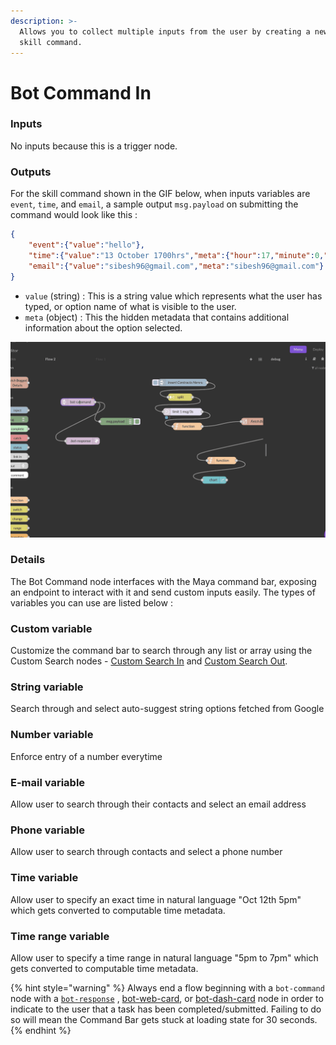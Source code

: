 ```yaml
---
description: >-
  Allows you to collect multiple inputs from the user by creating a new Maya
  skill command.
---
```


# Bot Command In

### Inputs

No inputs because this is a trigger node.

### Outputs

For the skill command shown in the GIF below, when inputs variables are `event`, `time`, and `email`, a sample output `msg.payload` on submitting the command would look like this :&#x20;

```json
{
    "event":{"value":"hello"},
    "time":{"value":"13 October 1700hrs","meta":{"hour":17,"minute":0,"meridiem":1,"day":13,"month":10,"year":2021,"second":0,"millisecond":0}},
    "email":{"value":"sibesh96@gmail.com","meta":"sibesh96@gmail.com"}
}
```

* `value` (string) : This is a string value which represents what the user has typed, or option name of what is visible to the user.
* `meta` (object) : This the hidden metadata that contains additional information about the option selected. &#x20;

![](../../../.gitbook/assets/commandbar.gif)



### Details

The Bot Command node interfaces with the Maya command bar, exposing an endpoint to interact with it and send custom inputs easily. The types of variables you can use are listed below :&#x20;

### Custom variable

&#x20;Customize the command bar to search through any list or array using the Custom Search nodes - [Custom Search In](custom-search-in.md) and [Custom Search Out](custom-search-out.md).

### String variable&#x20;

Search through and select auto-suggest string options fetched from Google&#x20;

### Number variable

Enforce entry of a number everytime

### E-mail variable&#x20;

Allow user to search through their contacts and select an email address

### Phone variable&#x20;

Allow user to search through contacts and select a phone number

### Time variable

Allow user to specify an exact time in natural language "Oct 12th 5pm" which gets converted to computable time metadata.

### Time range variable

Allow user to specify a time range in natural language "5pm to 7pm" which gets converted to computable time metadata.

{% hint style="warning" %}
Always end a flow beginning with a `bot-command` node with a [`bot-response`](bot-command-out/bot-response.md) , [bot-web-card](bot-command-out/bot-web-card.md), or [bot-dash-card](bot-command-out/bot-dash-card.md) node in order to indicate to the user that a task has been completed/submitted. Failing to do so will mean the Command Bar gets stuck at loading state for 30 seconds.
{% endhint %}
